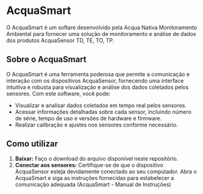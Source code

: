 # AcquaSmart

O AcquaSmart é um softare desenvolvido pela Acqua Nativa Monitoramento Ambiental para fornecer uma solução de monitoramento e análise de dados dos produtos AcquaSensor TD, TE, TO, TP.

## Sobre o AcquaSmart

O AcquaSmart é uma ferramenta poderosa que permite a comunicação e interação com os dispositivos AcquaSensor, fornecendo uma interface intuitiva e robusta para visualização e análise dos dados coletados pelos sensores. Com este software, você pode:

- Visualizar e analisar dados coletados em tempo real pelos sensores.
- Acessar informações detalhadas sobre cada sensor, incluindo número de série, tempo de uso e versões de hardware e firmware.
- Realizar calibração e ajustes nos sensores conforme necessário.

## Como utilizar

1. **Baixar:** Faço o download do arquivo disponível neste repositório.
2. **Conectar aos sensores:** Certifique-se de que o dispositivo AcquaSensor esteja devidamente conectado ao seu computador. Abra o AcquaSmart e siga as instruções fornecidas para estabelecer a comunicação adequada (AcquaSmart - Manual de Instruções)